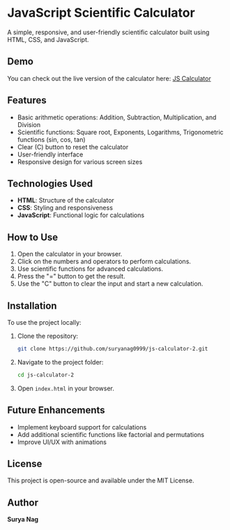 # JavaScript Scientific Calculator

A simple, responsive, and user-friendly scientific calculator built using HTML, CSS, and JavaScript.

## Demo

You can check out the live version of the calculator here: [JS Calculator](https://suryanag0999.github.io/js-calculator-2/)

## Features
- Basic arithmetic operations: Addition, Subtraction, Multiplication, and Division
- Scientific functions: Square root, Exponents, Logarithms, Trigonometric functions (sin, cos, tan)
- Clear (C) button to reset the calculator
- User-friendly interface
- Responsive design for various screen sizes

## Technologies Used
- **HTML**: Structure of the calculator
- **CSS**: Styling and responsiveness
- **JavaScript**: Functional logic for calculations

## How to Use
1. Open the calculator in your browser.
2. Click on the numbers and operators to perform calculations.
3. Use scientific functions for advanced calculations.
4. Press the "=" button to get the result.
5. Use the "C" button to clear the input and start a new calculation.

## Installation
To use the project locally:
1. Clone the repository:
   ```sh
   git clone https://github.com/suryanag0999/js-calculator-2.git
   ```
2. Navigate to the project folder:
   ```sh
   cd js-calculator-2
   ```
3. Open `index.html` in your browser.

## Future Enhancements
- Implement keyboard support for calculations
- Add additional scientific functions like factorial and permutations
- Improve UI/UX with animations

## License
This project is open-source and available under the MIT License.

## Author
**Surya Nag**

